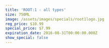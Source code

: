 ```yaml
---
title: 'ROOT:1 - all types'
size: 750ML
image: /assets/images/specials/root1logo.jpg
reg_price: $10.99
special_price: $7.99
expiration_date: 2016-08-31T00:00:00.000Z
show_special: false
---
```



